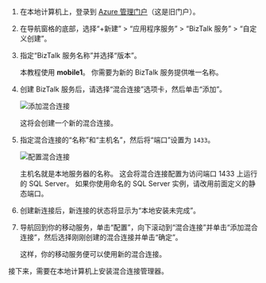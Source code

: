 
1. 在本地计算机上，登录到 [Azure 管理门户](http://manager.windowsazure.com)（这是旧门户）。
2. 在导航窗格的底部，选择“+新建” > “应用程序服务” > “BizTalk 服务” > “自定义创建”。
3. 指定“BizTalk 服务名称”并选择“版本”。 
   
    本教程使用 **mobile1**。 你需要为新的 BizTalk 服务提供唯一名称。
4. 创建 BizTalk 服务后，请选择“混合连接”选项卡，然后单击“添加”。
   
    ![添加混合连接](./media/hybrid-connections-create-new/3.png)
   
    这将会创建一个新的混合连接。
5. 指定混合连接的“名称”和“主机名”，然后将“端口”设置为 `1433`。 
   
    ![配置混合连接](./media/hybrid-connections-create-new/4.png)
   
    主机名就是本地服务器的名称。 这会将混合连接配置为访问端口 1433 上运行的 SQL Server。 如果你使用命名的 SQL Server 实例，请改用前面定义的静态端口。
6. 创建新连接后，新连接的状态将显示为“本地安装未完成”。
7. 导航回到你的移动服务，单击“配置”，向下滚动到“混合连接”并单击“添加混合连接”，然后选择刚刚创建的混合连接并单击“确定”。
   
    这样，你的移动服务便可以使用新的混合连接。

接下来，需要在本地计算机上安装混合连接管理器。



<!--HONumber=Jan17_HO3-->


